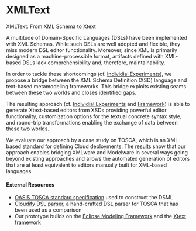 # XMLText
XMLText: From XML Schema to Xtext

A multitude of Domain-Specific Languages (DSLs) have been implemented with XML Schemas.
While such DSLs are well adopted and flexible, they miss modern DSL editor functionality.
Moreover, since XML is primarily designed as a machine-processible format, artifacts defined with XML-based DSLs lack comprehensibility and, therefore, maintainability.

In order to tackle these shortcomings (cf. [Individial Experiments](https://github.com/patrickneubauer/XMLText/tree/master/INDIVIDUAL%20EXPERIMENTS)), we propose a bridge between the XML Schema Definition (XSD) language and text-based metamodeling frameworks. This bridge exploits existing seams between these two worlds and closes identified gaps.

The resulting approach (cf. [Individial Experiments](https://github.com/patrickneubauer/XMLText/tree/master/INDIVIDUAL%20EXPERIMENTS) and [Framework](https://github.com/patrickneubauer/XMLText/tree/master/FRAMEWORK/XsdToXtextFramework)) is able to generate Xtext-based editors from XSDs providing powerful editor functionality, customization options for the textual concrete syntax style, and round-trip transformations enabling the exchange of data between these two worlds.

We evaluate our approach by a case study on TOSCA, which is an XML-based standard for defining Cloud deployments.
The [results](https://github.com/patrickneubauer/XMLText/tree/master/TOSCA) show that our approach enables bridging XMLware and Modelware in several ways going beyond existing approaches and allows the automated generation of editors that are at least equivalent to editors manually built for XML-based languages.

#### External Resources

* [OASIS TOSCA standard specification](http://docs.oasis-open.org/tosca/TOSCA/v1.0/os/TOSCA-v1.0-os.html) used to construct the DSML
* [Cloudify DSL parser](https://github.com/cloudify-cosmo/cloudify-dsl-parser/blob/b9495371723e9c59a90f76b52886f36653c88f9a/dsl_parser/parser.py), a hand-crafted DSL parser for TOSCA that has been used as a comparison
* Our prototype builds on the [Eclipse Modeling Framework](https://eclipse.org/modeling/emf/) and the [Xtext framework](https://eclipse.org/Xtext/) 